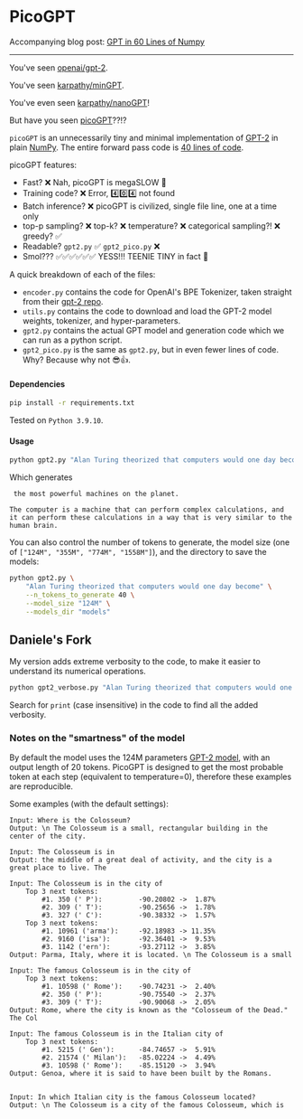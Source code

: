 # PicoGPT
Accompanying blog post: [GPT in 60 Lines of Numpy](https://jaykmody.com/blog/gpt-from-scratch/)

---

You've seen [openai/gpt-2](https://github.com/openai/gpt-2).

You've seen [karpathy/minGPT](https://github.com/karpathy/mingpt).

You've even seen [karpathy/nanoGPT](https://github.com/karpathy/nanogpt)!

But have you seen [picoGPT](https://github.com/jaymody/picoGPT)??!?

`picoGPT` is an unnecessarily tiny and minimal implementation of [GPT-2](https://d4mucfpksywv.cloudfront.net/better-language-models/language_models_are_unsupervised_multitask_learners.pdf) in plain [NumPy](https://numpy.org). The entire forward pass code is [40 lines of code](https://github.com/jaymody/picoGPT/blob/main/gpt2_pico.py#L3-L41).

picoGPT features:
* Fast? ❌ Nah, picoGPT is megaSLOW 🐌
* Training code? ❌ Error, 4️⃣0️⃣4️⃣ not found
* Batch inference? ❌ picoGPT is civilized, single file line, one at a time only
* top-p sampling? ❌ top-k? ❌ temperature? ❌ categorical sampling?! ❌ greedy? ✅
* Readable? `gpt2.py` ✅ `gpt2_pico.py` ❌
* Smol??? ✅✅✅✅✅✅ YESS!!! TEENIE TINY in fact 🤏

A quick breakdown of each of the files:

* `encoder.py` contains the code for OpenAI's BPE Tokenizer, taken straight from their [gpt-2 repo](https://github.com/openai/gpt-2/blob/master/src/encoder.py).
* `utils.py` contains the code to download and load the GPT-2 model weights, tokenizer, and hyper-parameters.
* `gpt2.py` contains the actual GPT model and generation code which we can run as a python script.
* `gpt2_pico.py` is the same as `gpt2.py`, but in even fewer lines of code. Why? Because why not 😎👍.

#### Dependencies
```bash
pip install -r requirements.txt
```
Tested on `Python 3.9.10`.

#### Usage
```bash
python gpt2.py "Alan Turing theorized that computers would one day become"
```

Which generates

```
 the most powerful machines on the planet.

The computer is a machine that can perform complex calculations, and it can perform these calculations in a way that is very similar to the human brain.
```

You can also control the number of tokens to generate, the model size (one of `["124M", "355M", "774M", "1558M"]`), and the directory to save the models:

```bash
python gpt2.py \
    "Alan Turing theorized that computers would one day become" \
    --n_tokens_to_generate 40 \
    --model_size "124M" \
    --models_dir "models"
```

## Daniele's Fork

My version adds extreme verbosity to the code, to make it easier to understand its numerical operations.

```bash
python gpt2_verbose.py "Alan Turing theorized that computers would one day become"
```

Search for `print` (case insensitive) in the code to find all the added verbosity.

### Notes on the "smartness" of the model

By default the model uses the 124M parameters [GPT-2 model](https://github.com/openai/gpt-2),
with an output length of 20 tokens.
PicoGPT is designed to get the most probable token at each step (equivalent to temperature=0),
therefore these examples are reproducible.

Some examples (with the default settings):

```text
Input: Where is the Colosseum? 
Output: \n The Colosseum is a small, rectangular building in the center of the city.

Input: The Colosseum is in
Output: the middle of a great deal of activity, and the city is a great place to live. The

Input: The Colosseum is in the city of 
    Top 3 next tokens:
        #1. 350 (' P'):         -90.20802 ->  1.87%
        #2. 309 (' T'):         -90.25656 ->  1.78%
        #3. 327 (' C'):         -90.38332 ->  1.57%
    Top 3 next tokens:
        #1. 10961 ('arma'):     -92.18983 -> 11.35%
        #2. 9160 ('isa'):       -92.36401 ->  9.53%
        #3. 1142 ('ern'):       -93.27112 ->  3.85%    
Output: Parma, Italy, where it is located. \n The Colosseum is a small

Input: The famous Colosseum is in the city of
    Top 3 next tokens:
        #1. 10598 (' Rome'):    -90.74231 ->  2.40%
        #2. 350 (' P'):         -90.75540 ->  2.37%
        #3. 309 (' T'):         -90.90068 ->  2.05%
Output: Rome, where the city is known as the "Colosseum of the Dead." The Col

Input: The famous Colosseum is in the Italian city of
    Top 3 next tokens:
        #1. 5215 (' Gen'):      -84.74657 ->  5.91%
        #2. 21574 (' Milan'):   -85.02224 ->  4.49%
        #3. 10598 (' Rome'):    -85.15120 ->  3.94%
Output: Genoa, where it is said to have been built by the Romans.


Input: In which Italian city is the famous Colosseum located?
Output: \n The Colosseum is a city of the famous Colosseum, which is
```
